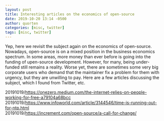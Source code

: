 ```yaml
---
layout: post
title: Interesting articles on the economics of open-source
date: 2019-10-20 13:14 -0500
author: quorten
categories: [misc, twitter]
tags: [misc, twitter]
---
```


Yep, here we revisit the subject again on the economics of
open-source.  Nowadays, open-source is on a mixed position in the
business economics spectrum.  In some areas, more money than ever
before is going into the funding of upen-source development.  However,
for many, being under-funded still remains a reality.  Worse yet,
there are sometimes some very big corporate users who demand that the
maintainer fix a problem for them with urgency, but they are unwilling
to pay.  Here are a few articles discussing the subject, which I found
from Twitter, etc.

20191019/https://onezero.medium.com/the-internet-relies-on-people-working-for-free-a79104a68bcc  
20191019/https://www.infoworld.com/article/3144546/time-is-running-out-for-ntp.html  
20191019/https://increment.com/open-source/a-call-for-change/
